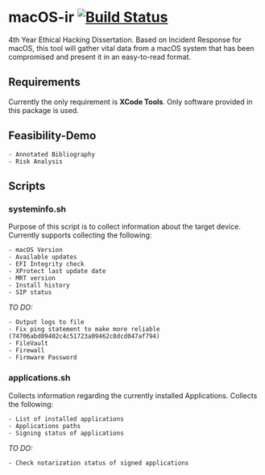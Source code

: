 # macOS-ir    [![Build Status](https://travis-ci.com/SynAckJack/macOS-ir.svg?token=whrMKztabPiqqCNsQeJt&branch=master)](https://travis-ci.com/SynAckJack/macOS-ir)
4th Year Ethical Hacking Dissertation. Based on Incident Response for macOS, this tool will gather vital data from a macOS system that has been compromised and present it in an easy-to-read format.

## Requirements
Currently the only requirement is **XCode Tools**. Only software provided in this package is used.


## Feasibility-Demo

	- Annotated Bibliography
	- Risk Analysis

## Scripts

### systeminfo.sh
 Purpose of this script is to collect information about the target device. Currently supports collecting the following:
 
	- macOS Version
 	- Available updates
 	- EFI Integrity check
 	- XProtect last update date
 	- MRT version
 	- Install history
 	- SIP status
 
 _TO DO:_
 
 	- Output logs to file
 	- Fix ping statement to make more reliable (74706abd09402c4c51723a09462c8dcd047af794)
 	- FileVault
 	- Firewall
 	- Firmware Password


### applications.sh
Collects information regarding the currently installed Applications. Collects the following:
	
	- List of installed applications
	- Applications paths
	- Signing status of applications
	
 _TO DO:_
 	
	- Check notarization status of signed applications

 
